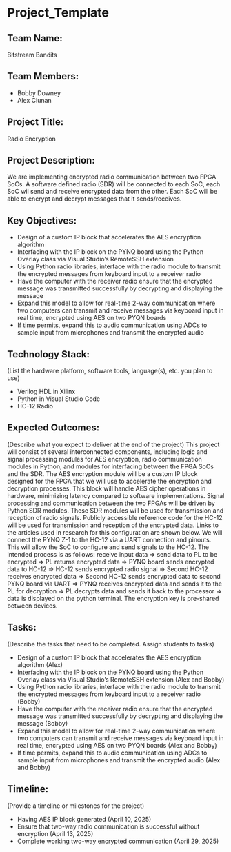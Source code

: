 # Project_Template

## Team Name: 
Bitstream Bandits

## Team Members:
- Bobby Downey
- Alex Clunan

## Project Title:
Radio Encryption

## Project Description:
We are implementing encrypted radio communication between two FPGA SoCs. A software defined radio (SDR) will be connected to each SoC, each SoC wil send and receive encrypted data from the other. Each SoC will be able to encrypt and decrypt messages that it sends/receives.

## Key Objectives:
- Design of a custom IP block that accelerates the AES encryption algorithm
- Interfacing with the IP block on the PYNQ board using the Python Overlay class via Visual Studio’s RemoteSSH extension
- Using Python radio libraries, interface with the radio module to transmit the encrypted messages from keyboard input to a receiver radio
- Have the computer with the receiver radio ensure that the encrypted message was transmitted successfully by decrypting and displaying the message
- Expand this model to allow for real-time 2-way communication where two computers can transmit and receive messages via keyboard input in real time, encrypted using AES on two PYQN boards
- If time permits, expand this to audio communication using ADCs to sample input from microphones and transmit the encrypted audio


## Technology Stack:
(List the hardware platform, software tools, language(s), etc. you plan to use)
- Verilog HDL in Xilinx 
- Python in Visual Studio Code
- HC-12 Radio

## Expected Outcomes:
(Describe what you expect to deliver at the end of the project)
This project will consist of several interconnected components, including logic and signal processing modules for AES encryption, radio communication modules in Python, and modules for interfacing between the FPGA SoCs and the SDR. The AES encryption module will be a custom IP block designed for the FPGA that we will use to accelerate the encryption and decryption processes. This block will handle AES cipher operations in hardware, minimizing latency compared to software implementations. Signal processing and communication between the two FPGAs will be driven by Python SDR modules. These SDR modules will be used for transmission and reception of radio signals. Publicly accessible reference code for the HC-12 will be used for transmission and reception of the encrypted data. Links to the articles used in research for this configuration are shown below. We will connect the PYNQ Z-1 to the HC-12 via a UART connection and pinouts. This will allow the SoC to configure and send signals to the HC-12. The intended process is as follows: receive input data ⇒ send data to PL to be encrypted ⇒ PL returns encrypted data ⇒ PYNQ board sends encrypted data to HC-12 ⇒ HC-12 sends encrypted radio signal => Second HC-12 receives encrypted data ⇒ Second HC-12 sends encrypted data to second PYNQ board via UART ⇒ PYNQ receives encrypted data and sends it to the PL for decryption ⇒ PL decrypts data and sends it back to the processor ⇒ data is displayed on the python terminal. The encryption key is pre-shared between devices.

## Tasks:
(Describe the tasks that need to be completed. Assign students to tasks)
- Design of a custom IP block that accelerates the AES encryption algorithm (Alex)
- Interfacing with the IP block on the PYNQ board using the Python Overlay class via Visual Studio’s RemoteSSH extension (Alex and Bobby)
- Using Python radio libraries, interface with the radio module to transmit the encrypted messages from keyboard input to a receiver radio (Bobby)
- Have the computer with the receiver radio ensure that the encrypted message was transmitted successfully by decrypting and displaying the message (Bobby)
- Expand this model to allow for real-time 2-way communication where two computers can transmit and receive messages via keyboard input in real time, encrypted using AES on two PYQN boards (Alex and Bobby)
- If time permits, expand this to audio communication using ADCs to sample input from microphones and transmit the encrypted audio (Alex and Bobby)

## Timeline:
(Provide a timeline or milestones for the project)
- Having AES IP block generated (April 10, 2025)
- Ensure that two-way radio communication is successful without encryption (April 13, 2025)
- Complete working two-way encrypted communication (April 29, 2025)
